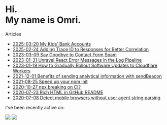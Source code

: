 # Hi.<br>My name is Omri.

Articles

- [2025-03-20 My Kids’ Bank Accounts](https://omrilotan.medium.com/my-kids-bank-accounts-0700c131ef83)
- [2025-02-24 Adding Trace ID to Responses for Better Correlation](https://omrilotan.medium.com/adding-trace-id-to-responses-for-better-correlation-f5f514cf2283)
- [2023-03-09 Say Goodbye to Contact Form Spam](https://omrilotan.medium.com/say-goodbye-to-contact-form-spam-d96c268ad5b7)
- [2023-01-31 Unravel React Error Messages in the Log Pipeline](https://omrilotan.medium.com/unravel-react-error-messages-in-the-log-pipeline-16d1991da232)
- [2023-01-19 How to Gradually Rollout Software Updates to Cloudflare Workers](https://medium.com/better-programming/gradual-rollout-of-cloudflare-workers-9cc151ed23a8)
- [2021-12-01 Benefits of sending analytical information with sendBeacon](https://medium.com/fiverr-engineering/benefits-of-sending-analytical-information-with-sendbeacon-a959cb206a7a)
- [2021-08-25 Speed up your npm init](https://omrilotan.medium.com/speed-up-your-npm-init-db867e49b787)
- [2020-10-27 npx breaking on CI?](https://omrilotan.medium.com/npx-breaking-on-ci-b9f3f61d4676)
- [2020-07-23 Rich HTML in GitHub README](https://omrilotan.medium.com/rich-html-in-github-readme-bfb3de791441)
- [2020-07-08 Detect mobile browsers without user agent string parsing](https://medium.com/fiverr-engineering/detect-mobile-browsers-without-user-agent-string-parsing-66e3694ce8cd)

I've been recently active on:

[![](https://github-readme-stats.vercel.app/api/pin/?username=longlanepasture&repo=longlanepasture.org&show_owner=true)](https://github.com/longlanepasture/longlanepasture.org)
[![](https://github-readme-stats.vercel.app/api/pin/?username=romis2012&repo=is-bot&show_owner=true)](https://github.com/romis2012/is-bot)
